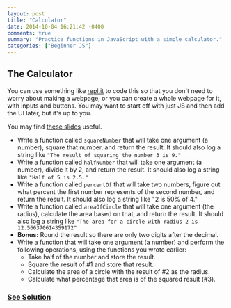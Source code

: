 ```yaml
---
layout: post
title: "Calculator"
date: 2014-10-04 16:21:42 -0400
comments: true
summary: "Practice functions in JavaScript with a simple calculator."
categories: ["Beginner JS"]
---
```


## The Calculator
You can use something like [repl.it](http://repl.it) to code this so that you don't need to worry about making a webpage, or you can create a whole webpage for it, with inputs and buttons. You may want to start off with just JS and then add the UI later, but it's up to you.

You may find [these slides](http://www.teaching-materials.org/javascript/slides/varsfunctions.html) useful.

- Write a function called `squareNumber` that will take one argument (a number), square that number, and return the result. It should also log a string like `"The result of squaring the number 3 is 9."`
- Write a function called `halfNumber` that will take one argument (a number), divide it by 2, and return the result. It should also log a string like `"Half of 5 is 2.5."`
- Write a function called `percentOf` that will take two numbers, figure out what percent the first number represents of the second number, and return the result. It should also log a string like "2 is 50% of 4."
- Write a function called `areaOfCircle` that will take one argument (the radius), calculate the area based on that, and return the result. It should also log a string like `"The area for a circle with radius 2 is 12.566370614359172"`
- **Bonus:** Round the result so there are only two digits after the decimal.
- Write a function that will take one argument (a number) and perform the following operations, using the functions you wrote earlier:
  - Take half of the number and store the result.
  - Square the result of #1 and store that result.
  - Calculate the area of a circle with the result of #2 as the radius.
  - Calculate what percentage that area is of the squared result (#3).


### [See Solution](/files/beg_js/calculator_solution.js)

